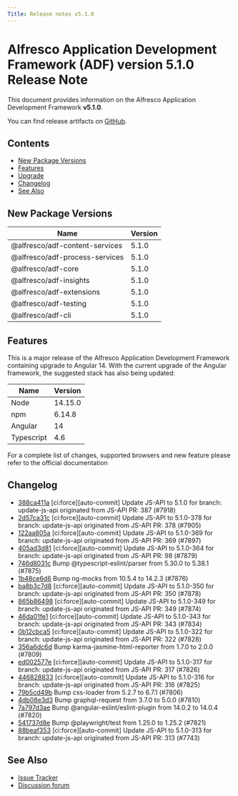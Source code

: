 ```yaml
---
Title: Release notes v5.1.0
---
```


# Alfresco Application Development Framework (ADF) version 5.1.0 Release Note

This document provides information on the Alfresco Application Development Framework **v5.1.0**.

You can find release artifacts on [GitHub](https://github.com/Alfresco/alfresco-ng2-components/releases/tag/5.1.0).

## Contents

- [New Package Versions](#new-package-versions)
- [Features](#features)
- [Upgrade](#upgrade)
- [Changelog](#changelog)
- [See Also](#see-also)

## New Package Versions

| Name | Version |
| --- | --- |
| @alfresco/adf-content-services | 5.1.0 |
| @alfresco/adf-process-services | 5.1.0 |
| @alfresco/adf-core | 5.1.0 |
| @alfresco/adf-insights | 5.1.0 |
| @alfresco/adf-extensions | 5.1.0 |
| @alfresco/adf-testing | 5.1.0 |
| @alfresco/adf-cli | 5.1.0 |

## Features

This is a major release of the Alfresco Application Development Framework containing upgrade to Angular 14.
With the current upgrade of the Angular framework, the suggested stack has also being updated:

| Name | Version | 
| --- | --- | 
| Node | 14.15.0 |
| npm | 6.14.8 |
| Angular | 14 |
| Typescript | 4.6 |

For a complete list of changes, supported browsers and new feature please refer to the official documentation

## Changelog

- [388ca411a](https://github.com/Alfresco/alfresco-ng2-components/commit/388ca411a) [ci:force][auto-commit] Update JS-API to 5.1.0 for branch: update-js-api originated from JS-API PR: 387 (#7918)
- [2d57ca31c](https://github.com/Alfresco/alfresco-ng2-components/commit/2d57ca31c) [ci:force][auto-commit] Update JS-API to 5.1.0-378 for branch: update-js-api originated from JS-API PR: 378 (#7905)
- [122aa805a](https://github.com/Alfresco/alfresco-ng2-components/commit/122aa805a) [ci:force][auto-commit] Update JS-API to 5.1.0-369 for branch: update-js-api originated from JS-API PR: 369 (#7897)
- [405ad3d81](https://github.com/Alfresco/alfresco-ng2-components/commit/405ad3d81) [ci:force][auto-commit] Update JS-API to 5.1.0-364 for branch: update-js-api originated from JS-API PR: 98 (#7879)
- [746d8031c](https://github.com/Alfresco/alfresco-ng2-components/commit/746d8031c) Bump @typescript-eslint/parser from 5.30.0 to 5.38.1 (#7875)
- [1b48ce6d6](https://github.com/Alfresco/alfresco-ng2-components/commit/1b48ce6d6) Bump ng-mocks from 10.5.4 to 14.2.3 (#7876)
- [ba8b3c7d8](https://github.com/Alfresco/alfresco-ng2-components/commit/ba8b3c7d8) [ci:force][auto-commit] Update JS-API to 5.1.0-350 for branch: update-js-api originated from JS-API PR: 350 (#7878)
- [865b86498](https://github.com/Alfresco/alfresco-ng2-components/commit/865b86498) [ci:force][auto-commit] Update JS-API to 5.1.0-349 for branch: update-js-api originated from JS-API PR: 349 (#7874)
- [46da01fe1](https://github.com/Alfresco/alfresco-ng2-components/commit/46da01fe1) [ci:force][auto-commit] Update JS-API to 5.1.0-343 for branch: update-js-api originated from JS-API PR: 343 (#7834)
- [0b12cbca5](https://github.com/Alfresco/alfresco-ng2-components/commit/0b12cbca5) [ci:force][auto-commit] Update JS-API to 5.1.0-322 for branch: update-js-api originated from JS-API PR: 322 (#7828)
- [356a6dc6d](https://github.com/Alfresco/alfresco-ng2-components/commit/356a6dc6d) Bump karma-jasmine-html-reporter from 1.7.0 to 2.0.0 (#7809)
- [ed002577e](https://github.com/Alfresco/alfresco-ng2-components/commit/ed002577e) [ci:force][auto-commit] Update JS-API to 5.1.0-317 for branch: update-js-api originated from JS-API PR: 317 (#7826)
- [446828833](https://github.com/Alfresco/alfresco-ng2-components/commit/446828833) [ci:force][auto-commit] Update JS-API to 5.1.0-316 for branch: update-js-api originated from JS-API PR: 316 (#7825)
- [79b5cd49b](https://github.com/Alfresco/alfresco-ng2-components/commit/79b5cd49b) Bump css-loader from 5.2.7 to 6.7.1 (#7806)
- [4db08e3d3](https://github.com/Alfresco/alfresco-ng2-components/commit/4db08e3d3) Bump graphql-request from 3.7.0 to 5.0.0 (#7810)
- [7a797d3ae](https://github.com/Alfresco/alfresco-ng2-components/commit/7a797d3ae) Bump @angular-eslint/eslint-plugin from 14.0.2 to 14.0.4 (#7820)
- [541737d8e](https://github.com/Alfresco/alfresco-ng2-components/commit/541737d8e) Bump @playwright/test from 1.25.0 to 1.25.2 (#7821)
- [88beaf353](https://github.com/Alfresco/alfresco-ng2-components/commit/88beaf353) [ci:force][auto-commit] Update JS-API to 5.1.0-313 for branch: update-js-api originated from JS-API PR: 313 (#7743)

## See Also

- [Issue Tracker](https://github.com/Alfresco/alfresco-ng2-components/issues/new)
- [Discussion forum](http://gitter.im/Alfresco/alfresco-ng2-components)
